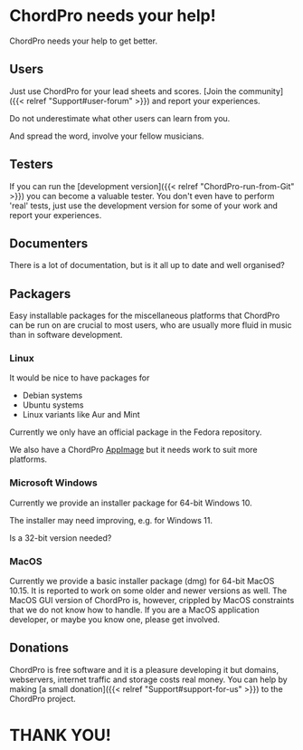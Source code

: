 # ChordPro needs your help!

ChordPro needs your help to get better.

## Users

Just use ChordPro for your lead sheets and scores. [Join the
community]({{< relref "Support#user-forum" >}})
and report your experiences. 

Do not underestimate what other users can learn from you.

And spread the word, involve your fellow musicians. 

## Testers

If you can run the [development version]({{< relref "ChordPro-run-from-Git" >}})
you can become a valuable
tester. You don't even have to perform 'real' tests, just use the
development version for some of your work and report your experiences. 

## Documenters

There is a lot of documentation, but is it all up to date and well
organised? 

## Packagers

Easy installable packages for the miscellaneous platforms that
ChordPro can be run on are crucial to most users, who are usually more
fluid in music than in software development.

### Linux

It would be nice to have packages for

- Debian systems
- Ubuntu systems
- Linux variants like Aur and Mint

Currently we only have an official package in the Fedora repository.

We also have a ChordPro [AppImage](https://www.appimge.org) but it
needs work to suit more platforms.

### Microsoft Windows

Currently we provide an installer package for 64-bit Windows 10.

The installer may need improving, e.g. for Windows 11.

Is a 32-bit version needed?

### MacOS

Currently we provide a basic installer package (dmg) for 64-bit MacOS 
10.15. It is reported to work on some older and newer versions as
well. The MacOS GUI version of ChordPro is, however, crippled by MacOS
constraints that we do not know how to handle. If you are a MacOS
application developer, or maybe you know one, please get involved.

## Donations

ChordPro is free software and it is a pleasure developing it but
domains, webservers, internet traffic and storage costs real money.
You can help by making [a small donation]({{< relref
"Support#support-for-us" >}}) to the ChordPro project.

# THANK YOU!
